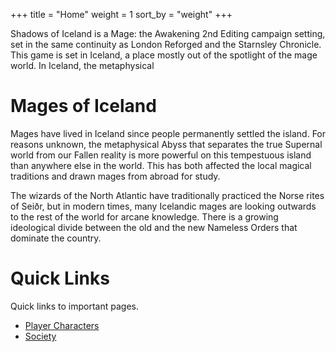 +++
title = "Home"
weight = 1
sort_by = "weight"
+++

Shadows of Iceland is a Mage: the Awakening 2nd Editing campaign setting, set in the same continuity as London Reforged and the Starnsley Chronicle. This game is set in Iceland, a place mostly out of the spotlight of the mage world. In Iceland, the metaphysical

# Mages of Iceland

Mages have lived in Iceland since people permanently settled the island. For reasons unknown, the metaphysical Abyss that separates the true Supernal world from our Fallen reality is more powerful on this tempestuous island than anywhere else in the world. This has both affected the local magical traditions and drawn mages from abroad for study.

The wizards of the North Atlantic have traditionally practiced the Norse rites of Seiðr, but in modern times, many Icelandic mages are looking outwards to the rest of the world for arcane knowledge. There is a growing ideological divide between the old and the new Nameless Orders that dominate the country.

# Quick Links

Quick links to important pages.

* [Player Characters](@/characters/players.md)
* [Society](/society)
